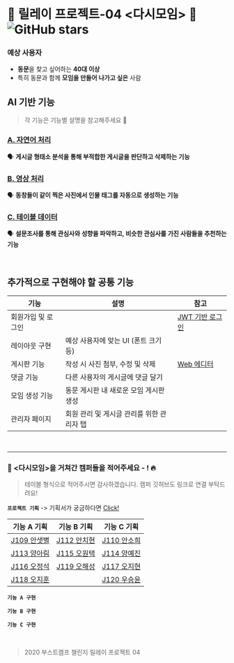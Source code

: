 # 🏫 릴레이 프로젝트-04 <다시모임> 🏫 ![GitHub stars](https://img.shields.io/github/stars/boostcamp-2020/relay_04) 

### 예상 사용자
- **동문**을 찾고 싶어하는 **40대 이상**
- 특히 동문과 함께 **모임을 만들어 나가고 싶은** 사람


## AI 기반 기능
> 각 기능은 기능별 설명을 참고해주세요 🙌

### [A. 자연어 처리](https://github.com/boostcamp-2020/relay_04/blob/master/planning/Feature_A.md)
🗣 **게시글 형태소 분석을 통해 부적합한 게시글을 판단하고 삭제하는 기능**



### [B. 영상 처리](https://github.com/boostcamp-2020/relay_04/blob/master/planning/Feature_B.md)
🗣 **동창들이 같이 찍은 사진에서 인물 태그를 자동으로 생성하는 기능**
    
                                     
### [C. 테이블 데이터](https://github.com/boostcamp-2020/relay_04/blob/master/planning/Feature_C.md)
🗣 **설문조사를 통해 관심사와 성향을 파악하고, 비슷한 관심사를 가진 사람들을 추천하는 기능**

<br>

## 추가적으로 구현해야 할 공통 기능

기능 | 설명 | 참고
--- | --- | ---
회원가입 및 로그인 |  | [JWT 기반 로그인](https://sanghaklee.tistory.com/47)
레이아웃 구현 | 예상 사용자에 맞는 UI (폰트 크기 등) | 
게시판 기능 | 작성 시 사진 첨부, 수정 및 삭제 | [Web 에디터](http://blog.naver.com/PostView.nhn?blogId=psj9102&logNo=221560331178&categoryNo=27&parentCategoryNo=0&viewDate=&currentPage=1&postListTopCurrentPage=1&from=postView)
댓글 기능 | 다른 사용자의 게시글에 댓글 달기 |
모임 생성 기능 | 동문 게시판 내 새로운 모임 게시판 생성 |
관리자 페이지 | 회원 관리 및 게시글 관리를 위한 관리자 탭 |

<br>

---

### 👥 <다시모임>을 거쳐간 캠퍼들을 적어주세요 - ! 🔥
> 테이블 형식으로 적어주시면 감사하겠습니다. 캠퍼 깃허브도 링크로 연결 부탁드려요!

**`프로젝트 기획`** -> 기획서가 궁금하다면 [Click!](https://github.com/boostcamp-2020/relay_04/blob/master/planning/Meeting_Log.md)

기능 A 기획 | 기능 B 기획 | 기능 C 기획
--- | --- | --- |
[J109 안샛별](https://github.com/sbyeol3) | [J112 안치현](https://github.com/enhakkore) | [J110 안소희](https://github.com/ahnsoheee)
[J113 양아림](https://github.com/ahrimy) | [J115 오원택](https://github.com/dotaku1992) | [J114 양예진](https://github.com/yejineee)
[J116 오정석](https://github.com/o-star) | [J119 오해성](https://github.com/ohsolution) | [J117 오지현](https://github.com/joh16)
[J118 오지훈](https://github.com/hoo00nn) | | [J120 우승윤](https://github.com/woosy0308)


**`기능 A 구현`**

**`기능 B 구현`**

**`기능 C 구현`**

<br>

>  2020 부스트캠프 챌린지 릴레이 프로젝트 04
